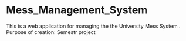 # Mess_Management_System
This is a web application for managing the the University Mess System .
Purpose of creation: Semestr project
